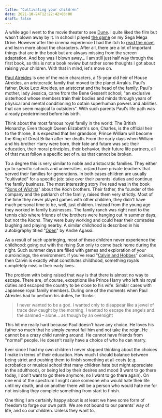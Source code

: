 ```yaml
---
title: "Cultivating your children"
date: 2021-10-24T12:22:42+03:00
draft: false
---
```

A while ago I went to the movie theater to see [Dune](https://en.wikipedia.org/wiki/Dune_(2021_film)). I quite liked
the film but wasn't blown away by it. In school I played [the game](https://en.wikipedia.org/wiki/Dune_II) on my
Sega Mega Drive. However after the cinema experience I had the itch to [read the novel](/book/dune/) and learn more
about the characters.  After all, there are a lot of important things that are in the book but are always missing from
the screen adaptation. And boy was I blown away... I am still just half way through the first book, so this is not a
book review but rather some thoughts I got about raising your children. With that in mind, let's move on.

[Paul Atreides](https://en.wikipedia.org/wiki/Paul_Atreides) is one of the main characters, a 15-year old heir of House
Atreides, an aristocratic family that moved to the planet Arrakis. Paul's father, Duke Leto Atreides, an aristocrat and
the head of the family. Paul's mother, lady Jessica, came from the Bene Gesserit school, "an exclusive sisterhood whose
members train their bodies and minds through years of physical and mental conditioning to obtain superhuman powers and
abilities that can seem magical to outsiders". With such parents Paul's life path was already predetrmined before his birth.

Think about the most famous royal family in the world: The British Monarchy. Even though Queen Elizabeth's son, Charles,
is the official heir to the throne, it is expected that her grandson, Prince William will become the King of Great Britian
after her death. From the early days when William and his brother Harry were born, their fate and future was set: their
education, their moral principles, their behavior, their future life partners, all of that must follow a specific set
of rules that cannot be broken.

To a degree this is very similar to noble and aristocratic families. They either go to specific schools and universities,
or/and have private teachers that served their families for generations. In both cases children are usually "cultivated"
for a specific job: take over their parents' duties and continue the family business. The most interesting story I've
read was in the book "[Sons of Wichita](https://en.wikipedia.org/wiki/Sons_of_Wichita)" about the Koch brothers. Their
father, the founder of the company and the patriarch of the family, raised them very strictly. Most of the time they
never played games with other children, they didn't have much personal time to be, well, just children. Instead from
the young age they worked in family businesses. The family ranch was right next to the tennis club where friends of
the brothers were hanging out in summer days, but not the Kochs. They were busy working and could hear their comrades
laughing and playing nearby. A similar childhood is described in his autobigraphy titled "[Open](https://en.wikipedia.org/wiki/Open:_An_Autobiography)"
by Andre Agassi.

As a result of such upbringing, most of these children never experience the childhood: going out with the rising Sun
only to come back home during the night. Such summer days are filled with games and exploration of your surroindings,
the environment. If you've read "[Calvin and Hobbes](https://calvinandhobbes.fandom.com/wiki/Calvin)" comics, then
Calvin is exactly what constitutes childhood, something royals completely miss in their early lives.

The problem with being raised that way is that there is almost no way to escape. There are, of course, exceptions like
Prince Harry who left his royal duties and escaped the country to be close to his wife. Similar cases with Japanese
royal family members. During one of the moments when Paul Atreides had to perform his duties, he thinks:

> I never wanted to be a god. I wanted only to disappear like a jewel of trace dew caught by the morning.
> I wanted to escape the angels and the damned – alone... as though by an oversight

This hit me really hard because Paul doesn't have any choice. He loves his father so much that he simply cannot fail him
and not take the reign. He cannot be a crazy child running around. He cannot have friends from "normal" people. He doesn't
really have a choice of who he can marry.

Ever since I had my own children I never stopped thinking about the choices I make in terms of their education. How
much I should balance between being strict and pushing them to finish something at all costs (e.g. acrobatics or musical
school that many children hate but might appreciate in the adulthood), or being led by their desires and mood (I want
to go there today, I don't want to go there anymore, no I want to go there again). On one end of the spectrum I might
raise someone who would hate their life until my death, and on another there will be a person who would hate me for
not insisting they complete something from start to finish.

One thing I am certainly happy about is at least we have some form of freedom to forge our own path. We are not bound
to our parents' way of life, and so our children. Unless they want to.

